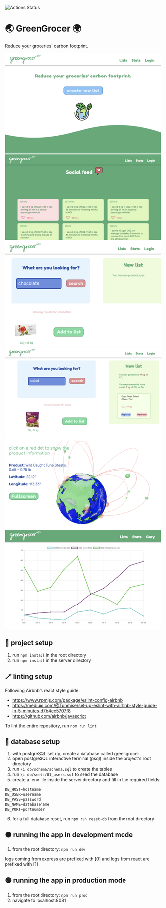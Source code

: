 ![Actions Status](https://github.com/geecrypt/greengrocer/actions/workflows/superlinter.yaml/badge.svg)

# 🌏 GreenGrocer 🌍
Reduce your groceries' carbon footprint.

![Home page](/public/images/screenshots/GG-1.png)
![social feed](/public/images/screenshots/GG-2.png)
![search feature](/public/images/screenshots/GG-3.png)
![search feature](/public/images/screenshots/GG-4.png)
![globe feature](/public/images/screenshots/GG-5.png)
![graph feature](/public/images/screenshots/GG-6.png)


## 🔧 project setup 
1. run `npm install` in the root directory
2. run `npm install` in the server directory

## 🪄 linting setup
Following Airbnb's react style guide:
- https://www.npmjs.com/package/eslint-config-airbnb
- https://medium.com/@Tunmise/set-up-eslint-with-airbnb-style-guide-in-5-minutes-d7b4cc5707f8
- https://github.com/airbnb/javascript

To lint the entire repository, run `npm run lint`


## 💾 database setup
1. with postgreSQL set up, create a database called greengrocer
2. open postgreSQL interactive terminal (psql) inside the project's root directory
3. run `\i db/schema/schema.sql` to create the tables 
4. run `\i db/seeds/01_users.sql` to seed the database
5. create a .env file inside the server directory and fill in the required fields:
```
DB_HOST=hostname
DB_USER=username
DB_PASS=password
DB_NAME=databasename
DB_PORT=portnumber
```
6. for a full database reset, run `npm run reset-db` from the root directory

## 🟠 running the app in development mode
1. from the root directory: `npm run dev`

logs coming from express are prefixed with [0] and logs from react are prefixed with [1]


## 🟢 running the app in production mode
1. from the root directory: `npm run prod`
2. navigate to localhost:8081



